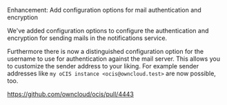 Enhancement: Add configuration options for mail authentication and encryption

We've added configuration options to configure the authentication and encryption
for sending mails in the notifications service.

Furthermore there is now a distinguished configuration option for the username to use
for authentication against the mail server. This allows you to customize the sender address
to your liking. For example sender addresses like `my oCIS instance <ocis@owncloud.test>` are now possible, too.

https://github.com/owncloud/ocis/pull/4443
